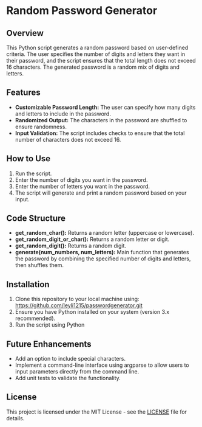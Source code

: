 # Random Password Generator

## Overview
This Python script generates a random password based on user-defined criteria. The user specifies the number of digits and letters they want in their password, and the script ensures that the total length does not exceed 16 characters. The generated password is a random mix of digits and letters.

## Features
- **Customizable Password Length:** The user can specify how many digits and letters to include in the password.
- **Randomized Output:** The characters in the password are shuffled to ensure randomness.
- **Input Validation:** The script includes checks to ensure that the total number of characters does not exceed 16.

## How to Use
1. Run the script.
2. Enter the number of digits you want in the password.
3. Enter the number of letters you want in the password.
4. The script will generate and print a random password based on your input.

 
## Code Structure
- **get_random_char():** Returns a random letter (uppercase or lowercase).
- **get_random_digit_or_char():** Returns a random letter or digit.
- **get_random_digit():** Returns a random digit.
- **generate(num_numbers, num_letters):** Main function that generates the password by combining the specified number of digits and letters, then shuffles them.

## Installation
1. Clone this repository to your local machine using: https://github.com/leyli1215/passwordgenerator.git
2. Ensure you have Python installed on your system (version 3.x recommended).
3. Run the script using Python

## Future Enhancements
- Add an option to include special characters.
- Implement a command-line interface using argparse to allow users to input parameters directly from the command line.
- Add unit tests to validate the functionality.

## License
This project is licensed under the MIT License - see the [LICENSE](LICENSE) file for details.

